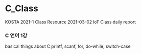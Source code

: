 # C_Class
KOSTA 2021-1 Class Resource
2021-03-02 IoT Class daily report
### C 언어 1강
basical things about C
printf, scanf, for, do-while, switch-case
